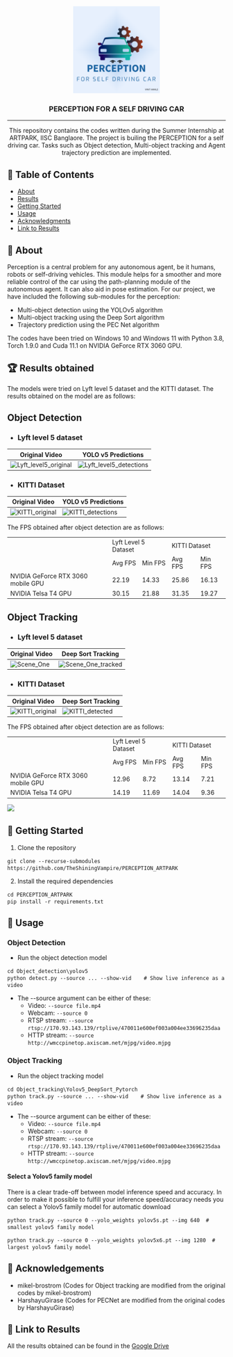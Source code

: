 <p align="center">
  <a href="" rel="noopener">
 <img width=200px height=200px src="https://github.com/TheShiningVampire/PERCEPTION-ARTPARK/blob/main/PERCEPTION_Logo.png"></a>
</p>

<h3 align="center">PERCEPTION FOR A SELF DRIVING CAR</h3>

<div align="center">
<!-- 
[![Status](https://img.shields.io/badge/status-active-success.svg)]()
[![GitHub Issues](https://img.shields.io/github/issues/kylelobo/The-Documentation-Compendium.svg)](https://github.com/kylelobo/The-Documentation-Compendium/issues)
[![GitHub Pull Requests](https://img.shields.io/github/issues-pr/kylelobo/The-Documentation-Compendium.svg)](https://github.com/kylelobo/The-Documentation-Compendium/pulls)
[![License](https://img.shields.io/badge/license-MIT-blue.svg)](/LICENSE) -->

</div>

---

<p align="center"> This repository contains the codes written during the Summer Internship at ARTPARK, IISC Banglaore. The project is builing the PERCEPTION for a self driving car. Tasks such as Object detection, Multi-object tracking and Agent trajectory prediction are implemented.
    <br> 
</p>

## 📝 Table of Contents

- [About](#about)
- [Results](#results)
- [Getting Started](#getting_started)
- [Usage](#usage)
- [Acknowledgments](#acknowledgement)
- [Link to Results](#result_link)
## 🧐 About <a name = "about"></a>
Perception is a central problem for any autonomous
agent, be it humans, robots or self-driving vehicles. This
module helps for a smoother and more reliable control of
the car using the path-planning module of the autonomous
agent. It can also aid in pose estimation. For our project,
we have included the following sub-modules for the perception:
- Multi-object detection using the YOLOv5 algorithm
- Multi-object tracking using the Deep Sort algorithm
- Trajectory prediction using the PEC Net algorithm

The codes have been tried on Windows 10 and Windows 11 with Python 3.8, Torch 1.9.0 and Cuda 11.1 on NVIDIA GeForce RTX 3060 GPU.
## :trophy: Results obtained <a name = "results"></a>

The models were tried on Lyft level 5 dataset and the KITTI dataset.
The results obtained on the model are as follows:
## **Object Detection** 
- ### Lyft level 5 dataset

Original Video | YOLO v5 Predictions
--- | ---
![Lyft_level5_original](https://user-images.githubusercontent.com/55876739/132419488-98b0fc4c-8ecd-4b0e-9477-5cbe37f5c695.gif)  | ![Lyft_level5_detections](https://user-images.githubusercontent.com/55876739/132420202-de724efb-35b5-4d6e-9da0-344f9b73cea4.gif)


- ### KITTI Dataset

Original Video | YOLO v5 Predictions
--- | ---
![KITTI_original](https://user-images.githubusercontent.com/55876739/132419729-c7f44f0c-0fea-49a1-b465-82da58dca1f9.gif) | ![KITTI_detections](https://user-images.githubusercontent.com/55876739/132419750-6283628a-df3e-4465-8c70-4c10765ffa75.gif)

The FPS obtained after object detection are as follows:
<center>
<table>
  <tr>
    <td> </td>
    <td colspan="2">Lyft Level 5 Dataset</td>
    <td colspan="2">KITTI Dataset</td>
  </tr>
  <tr>
    <td> </td>
    <td>Avg FPS</td> <td> Min FPS</td>
    <td>Avg FPS</td> <td> Min FPS</td>
  </tr>
  <tr>
    <td>NVIDIA GeForce RTX 3060 mobile GPU</td>
    <td>22.19</td>
    <td>14.33</td>
    <td>25.86</td>
    <td>16.13</td>
  </tr>
  <tr>
    <td>NVIDIA Telsa T4 GPU</td>
    <td>30.15</td>
    <td>21.88</td>
    <td>31.35</td>
    <td>19.27</td>
  </tr>
</table>
</center>

## **Object Tracking** 

- ### Lyft level 5 dataset

Original Video | Deep Sort Tracking
--- | ---
![Scene_One](https://user-images.githubusercontent.com/55876739/134780076-04073d21-5cc2-4cab-a9ce-39923d9848fa.gif) | ![Scene_One_tracked](https://user-images.githubusercontent.com/55876739/134780081-0cd22132-ca90-42c9-b2c1-44c8c03883b1.gif)


- ### KITTI Dataset

Original Video | Deep Sort Tracking
--- | ---
![KITTI_original](https://user-images.githubusercontent.com/55876739/134780100-d585b125-10f1-43ea-8e75-1d6dce2a1527.gif) | ![KITTI_detected](https://user-images.githubusercontent.com/55876739/134780104-7302e390-8527-46d4-b10d-42e32eadc9ac.gif)

The FPS obtained after object detection are as follows:
<center>
<table>
  <tr>
    <td> </td>
    <td colspan="2">Lyft Level 5 Dataset</td>
    <td colspan="2">KITTI Dataset</td>
  </tr>
  <tr>
    <td> </td>
    <td>Avg FPS</td> <td> Min FPS</td>
    <td>Avg FPS</td> <td> Min FPS</td>
  </tr>
  <tr>
    <td>NVIDIA GeForce RTX 3060 mobile GPU</td>
    <td>12.96</td>
    <td>8.72</td>
    <td>13.14</td>
    <td>7.21</td>
  </tr>
  <tr>
    <td>NVIDIA Telsa T4 GPU</td>
    <td>14.19</td>
    <td>11.69</td>
    <td>14.04</td>
    <td>9.36</td>
  </tr>
</table>
</center>

<img src="https://user-images.githubusercontent.com/55876739/204933072-feb31d71-e171-435f-b80e-06b067df4e6f.gif" width="480">


<!-- ![traj-pred](https://user-images.githubusercontent.com/55876739/204933072-feb31d71-e171-435f-b80e-06b067df4e6f.gif) -->


## 🏁 Getting Started <a name = "getting_started"></a>

1. Clone the repository
```
git clone --recurse-submodules https://github.com/TheShiningVampire/PERCEPTION_ARTPARK
```
2. Install the required dependencies
```
cd PERCEPTION_ARTPARK
pip install -r requirements.txt
```

## 🎈 Usage <a name="usage"></a>
### Object Detection
* Run the object detection model
```
cd Object_detection\yolov5
python detect.py --source ... --show-vid    # Show live inference as a video
```
- The --source argument can be either of these:
  - Video:  `--source file.mp4`
   - Webcam:  `--source 0`
   - RTSP stream:  `--source rtsp://170.93.143.139/rtplive/470011e600ef003a004ee33696235daa`
   - HTTP stream:  `--source http://wmccpinetop.axiscam.net/mjpg/video.mjpg`


### Object Tracking
* Run the object tracking model
```
cd Object_tracking\Yolov5_DeepSort_Pytorch
python track.py --source ... --show-vid    # Show live inference as a video
```
- The --source argument can be either of these:
  - Video:  `--source file.mp4`
   - Webcam:  `--source 0`
   - RTSP stream:  `--source rtsp://170.93.143.139/rtplive/470011e600ef003a004ee33696235daa`
   - HTTP stream:  `--source http://wmccpinetop.axiscam.net/mjpg/video.mjpg`

#### Select a Yolov5 family model

There is a clear trade-off between model inference speed and accuracy. In order to make it possible to fulfill your inference speed/accuracy needs
you can select a Yolov5 family model for automatic download

```
python track.py --source 0 --yolo_weights yolov5s.pt --img 640  # smallest yolov5 family model
```

```
python track.py --source 0 --yolo_weights yolov5x6.pt --img 1280  # largest yolov5 family model
```
## 🎉 Acknowledgements <a name = "acknowledgement"></a>

- mikel-brostrom (Codes for Object tracking are modified from the original codes by mikel-brostrom)
- HarshayuGirase (Codes for PECNet are modified from the original codes by HarshayuGirase)


## :link: Link to Results <a name = "result_link"></a>

All the results obtained can be found in the [Google Drive](https://drive.google.com/drive/folders/1l3J2DoIQZ52VDvhxMWD95VKINWJgvWmY?usp=sharing)
